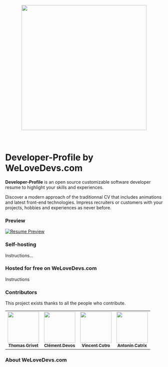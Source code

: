 <p align="center">
  <img src="https://cdn.filestackcontent.com/XlAH8XNyThOt0usnHTn3" width="400" />
</p>

<br />

# Developer-Profile by WeLoveDevs.com
**Developer-Profile** is an open source customizable software developer resume to highlight your skills and experiences.

Discover a modern approach of the traditionnal CV that includes animations and latest front-end technologies. Impress recruiters or customers with your projects, hobbies and experiences as never before. 

### Preview 

[![Resume Preview](https://cdn.filestackcontent.com/compress/resize=width:600/rfXY8TNARdao9DdQSaJe)](https://vincent-cotro.welovedevs.com)

### Self-hosting

Instructions...

### Hosted for free on WeLoveDevs.com

 Instructions

### Contributors
This project exists thanks to all the people who contribute.
<table>
  <tr>
<td align="center"><a href="https://github.com/thomasgrivet"><img src="https://avatars.githubusercontent.com/u/18561703?v=3" width="100px;" alt=""/><br /><sub><b>Thomas Grivet</b></sub></a><br /></td>
<td align="center"><a href="https://github.com/clementdevos"><img src="https://avatars.githubusercontent.com/u/5870982?v=3" width="100px;" alt=""/><br /><sub><b>Clément Devos</b></sub></a><br /></td>
<td align="center"><a href="https://github.com/VincentCtr"><img src="https://avatars.githubusercontent.com/u/9655206?v=3" width="100px;" alt=""/><br /><sub><b>Vincent Cotro</b></sub></a><br /></td>
<td align="center"><a href="https://github.com/catrx"><img src="https://avatars.githubusercontent.com/u/6273310?v=3" width="100px;" alt=""/><br /><sub><b>Antonin Catrix</b></sub></a><br /></td>
  </tr>
 </table>

### About WeLoveDevs.com
